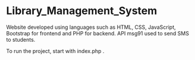 # Library_Management_System
Website developed using languages such as HTML, CSS, JavaScript, Bootstrap for frontend and PHP for backend.
API msg91 used to send SMS to students.

To run the project, start with index.php .
